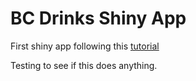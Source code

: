 # BC Drinks Shiny App
First shiny app following this [tutorial](https://deanattali.com/blog/building-shiny-apps-tutorial/)

Testing to see if this does anything.
